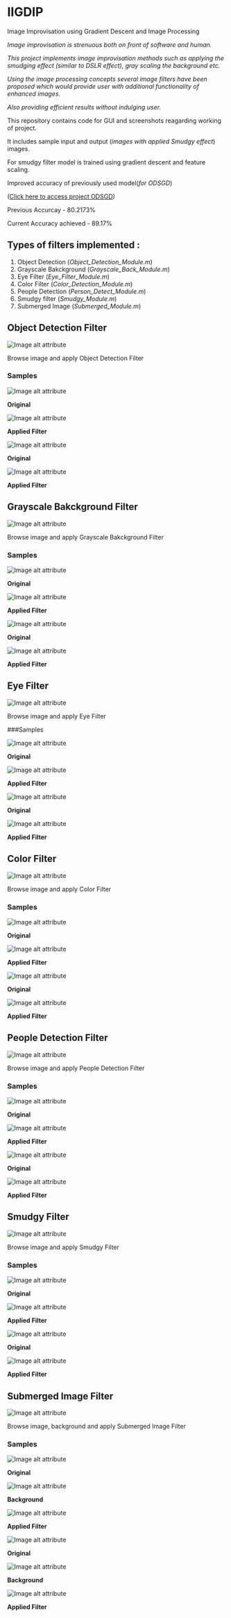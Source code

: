# IIGDIP

Image Improvisation using Gradient Descent and Image Processing 

*Image improvisation is strenuous both on front of software and human.*

*This project implements image improvisation methods such as applying the smudging effect (similar to DSLR effect), gray scaling the background etc.*

*Using the image processing concepts several image filters have been proposed which would provide user with additional functionality of enhanced images.*

*Also providing efficient results without indulging user.*

This repository contains code for GUI and screenshots reagarding working of project.

It includes sample input and output (*images with applied Smudgy effect*) images.

For smudgy filter model is trained using gradient descent and feature scaling.

Improved accuracy of previously used model(*for ODSGD*)
 
([Click here to access project ODSGD](https://github.com/jass-singh/ODSGD))

Previous Accurcay - 80.2173%

Current Accuracy achieved - 89.17%


## Types of filters implemented :
1. Object Detection (*Object_Detection_Module.m*)
2. Grayscale Bakckground (*Grayscale_Back_Module.m*)
3. Eye Filter (*Eye_Filter_Module.m*)
4. Color Filter (*Color_Detection_Module.m*)
5. People Detection (*Person_Detect_Module.m*)
6. Smudgy filter (*Smudgy_Module.m*) 
7. Submerged Image (*Submerged_Module.m*)

## Object Detection Filter


![Image alt attribute](https://github.com/jass-singh/IIGDIP/blob/master/Screen%20Shots/ObjDet.png)

Browse image and apply Object Detection Filter

### Samples

![Image alt attribute](https://github.com/jass-singh/IIGDIP/blob/master/Screen%20Shots/obd1a.jpg)

**Original**

![Image alt attribute](https://github.com/jass-singh/IIGDIP/blob/master/Screen%20Shots/obd1b.png)

**Applied Filter**

![Image alt attribute](https://github.com/jass-singh/IIGDIP/blob/master/Screen%20Shots/obd2a.jpg)

**Original**

![Image alt attribute](https://github.com/jass-singh/IIGDIP/blob/master/Screen%20Shots/obd2b.png)

**Applied Filter**


## Grayscale Bakckground Filter


![Image alt attribute](https://github.com/jass-singh/IIGDIP/blob/master/Screen%20Shots/GrayBack.png)

Browse image and apply Grayscale Bakckground Filter

### Samples

![Image alt attribute](https://github.com/jass-singh/IIGDIP/blob/master/Screen%20Shots/gra1a.jpg)

**Original**

![Image alt attribute](https://github.com/jass-singh/IIGDIP/blob/master/Screen%20Shots/gra1b.png)

**Applied Filter**

![Image alt attribute](https://github.com/jass-singh/IIGDIP/blob/master/Screen%20Shots/gra2a.jpg)

**Original**

![Image alt attribute](https://github.com/jass-singh/IIGDIP/blob/master/Screen%20Shots/gra2b.png)

**Applied Filter**


## Eye Filter


![Image alt attribute](https://github.com/jass-singh/IIGDIP/blob/master/Screen%20Shots/EyeFilter.png)

Browse image and apply Eye Filter

###Samples

![Image alt attribute](https://github.com/jass-singh/IIGDIP/blob/master/Screen%20Shots/eye1a.jpg)

**Original**

![Image alt attribute](https://github.com/jass-singh/IIGDIP/blob/master/Screen%20Shots/eye1b.png)

**Applied Filter**

![Image alt attribute](https://github.com/jass-singh/IIGDIP/blob/master/Screen%20Shots/eye2a.jpg)

**Original**

![Image alt attribute](https://github.com/jass-singh/IIGDIP/blob/master/Screen%20Shots/eye2b.png)

**Applied Filter**


## Color Filter


![Image alt attribute](https://github.com/jass-singh/IIGDIP/blob/master/Screen%20Shots/ColorDet.png)

Browse image and apply Color Filter

### Samples

![Image alt attribute](https://github.com/jass-singh/IIGDIP/blob/master/Screen%20Shots/col1a.jpg)

**Original**

![Image alt attribute](https://github.com/jass-singh/IIGDIP/blob/master/Screen%20Shots/col1b.png)

**Applied Filter**

![Image alt attribute](https://github.com/jass-singh/IIGDIP/blob/master/Screen%20Shots/col2a.jpg)

**Original**

![Image alt attribute](https://github.com/jass-singh/IIGDIP/blob/master/Screen%20Shots/col2b.png)

**Applied Filter**


## People Detection Filter


![Image alt attribute](https://github.com/jass-singh/IIGDIP/blob/master/Screen%20Shots/PeopleDet.png)

Browse image and apply People Detection Filter

### Samples

![Image alt attribute](https://github.com/jass-singh/IIGDIP/blob/master/Screen%20Shots/peo1a.jpg)

**Original**

![Image alt attribute](https://github.com/jass-singh/IIGDIP/blob/master/Screen%20Shots/peo1b.png)

**Applied Filter**

![Image alt attribute](https://github.com/jass-singh/IIGDIP/blob/master/Screen%20Shots/peo2a.jpg)

**Original**

![Image alt attribute](https://github.com/jass-singh/IIGDIP/blob/master/Screen%20Shots/peo2b.png)

**Applied Filter**


## Smudgy Filter


![Image alt attribute](https://github.com/jass-singh/IIGDIP/blob/master/Screen%20Shots/SmudgyEffect.png)

Browse image and apply Smudgy Filter

### Samples

![Image alt attribute](https://github.com/jass-singh/IIGDIP/blob/master/Screen%20Shots/smu1a.jpg)

**Original**

![Image alt attribute](https://github.com/jass-singh/IIGDIP/blob/master/Screen%20Shots/smu1b.png)

**Applied Filter**

![Image alt attribute](https://github.com/jass-singh/IIGDIP/blob/master/Screen%20Shots/smu2a.jpg)

**Original**

![Image alt attribute](https://github.com/jass-singh/IIGDIP/blob/master/Screen%20Shots/smu2b.png)

**Applied Filter**


## Submerged Image Filter


![Image alt attribute](https://github.com/jass-singh/IIGDIP/blob/master/Screen%20Shots/SubImg.png)

Browse image, background and apply Submerged Image Filter

### Samples

![Image alt attribute](https://github.com/jass-singh/IIGDIP/blob/master/Screen%20Shots/sub1a.jpg)

**Original**

![Image alt attribute](https://github.com/jass-singh/IIGDIP/blob/master/Screen%20Shots/sub1b.jpg)

**Background**

![Image alt attribute](https://github.com/jass-singh/IIGDIP/blob/master/Screen%20Shots/sub1c.png)

**Applied Filter**

![Image alt attribute](https://github.com/jass-singh/IIGDIP/blob/master/Screen%20Shots/sub2a.jpg)

**Original**

![Image alt attribute](https://github.com/jass-singh/IIGDIP/blob/master/Screen%20Shots/sub2b.jpg)

**Background**

![Image alt attribute](https://github.com/jass-singh/IIGDIP/blob/master/Screen%20Shots/sub2c.png)

**Applied Filter**




